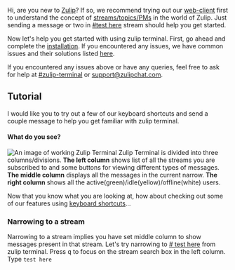 Hi, are you new to [Zulip](https://github.com/zulip/zulip)? If so, we recommend trying out our [web-client](https://chat.zulip.org) first to understand the concept of [streams/topics/PMs](https://zulipchat.com/help/about-streams-and-topics) in the world of Zulip. Just sending a message or two in [#test here](https://chat.zulip.org/#narrow/stream/7-test-here) stream should help you get started.

Now let's help you get started with using zulip terminal. First, go ahead and complete the [installation](https://github.com/zulip/zulip-terminal#installation--running). If you encountered any issues, we have common issues and their solutions listed [here](https://github.com/zulip/zulip-terminal#troubleshooting-common-issues).

If you encountered any issues above or have any queries, feel free to ask for help at [#zulip-terminal](https://chat.zulip.org/#narrow/stream/206-zulip-terminal) or support@zulipchat.com.

## Tutorial
I would like you to try out a few of our keyboard shortcuts and send a couple message to help you get familiar with zulip terminal.

#### What do you see?
![An image of working Zulip Terminal](https://camo.githubusercontent.com/d4efe459c212e64ae7c841e5dda288a14837bf1e/68747470733a2f2f64726976652e676f6f676c652e636f6d2f75633f6578706f72743d766965772669643d31746163325053535f47625177587a34476e7a66636f5f68696e5776464f327a61)
Zulip Terminal is divided into three columns/divisions.
**The left column** shows list of all the streams you are subscribed to and some buttons for viewing different types of messages.
**The middle column** displays all the messages in the current narrow.
**The right column** shows all the active(green)/idle(yellow)/offline(white) users.

Now that you know what you are looking at, how about checking out some of our features using [keyboard shortcuts](https://github.com/zulip/zulip-terminal#hot-keys)...

### Narrowing to a stream
Narrowing to a stream implies you have set middle column to show messages present in that stream. Let's try narrowing to [# test here](https://chat.zulip.org/#narrow/stream/7-test-here) from zulip terminal. Press <kbd>q</kbd> to focus on  the stream search box in the left column. Type `test here`